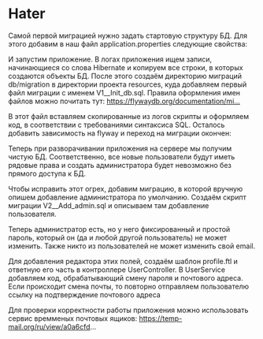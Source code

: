 # Hater
Самой первой миграцией нужно задать стартовую структуру БД. Для этого добавим в наш файл application.properties следующие свойства:

И запустим приложение. В логах приложения ищем записи, начинающиеся со слова Hibernate и копируем все строки, в которых создаются объекты БД. После этого создаём директорию миграций db/migration в директории проекта resources, куда добавляем первый файл миграции с именем V1__Init_db.sql. Правила оформления имен файлов можно почитать тут:
https://flywaydb.org/documentation/mi...​

В этот файл вставляем скопированные из логов скрипты и оформляем код, в соответствии с требованиями синтаксиса SQL. 
Осталось добавить зависимость на flyway и переход на миграции окончен:

Теперь при разворачивании приложения на сервере мы получим чистую БД. Соответственно, все новые пользователи будут иметь рядовые права и создать администратора будет невозможно без прямого доступа к БД.

Чтобы исправить этот огрех, добавим миграцию, в которой вручную опишем добавление администратора по умолчанию. Создаём скрипт миграции V2__Add_admin.sql и описываем там добавление пользователя.

Теперь администратор есть, но у него фиксированный и простой пароль, который он (да и любой другой пользователь) не может изменить. Также никто из пользователей не может изменить свой email. 

Для добавления редактора этих полей, создаём шаблон profile.ftl и ответную его часть в контроллере UserController. В UserService добавляем код, обрабатывающий смену пароля и почтового адреса. Если происходит смена почты, то повторно отправляем пользователю ссылку на подтверждение почтового адреса

Для проверки корректности работы приложения можно использовать сервис времменых почтовых ящиков:
https://temp-mail.org/ru/view/a0a6cfd...
